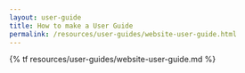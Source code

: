 ```yaml
---
layout: user-guide
title: How to make a User Guide
permalink: /resources/user-guides/website-user-guide.html
---
```


{% tf resources/user-guides/website-user-guide.md %}